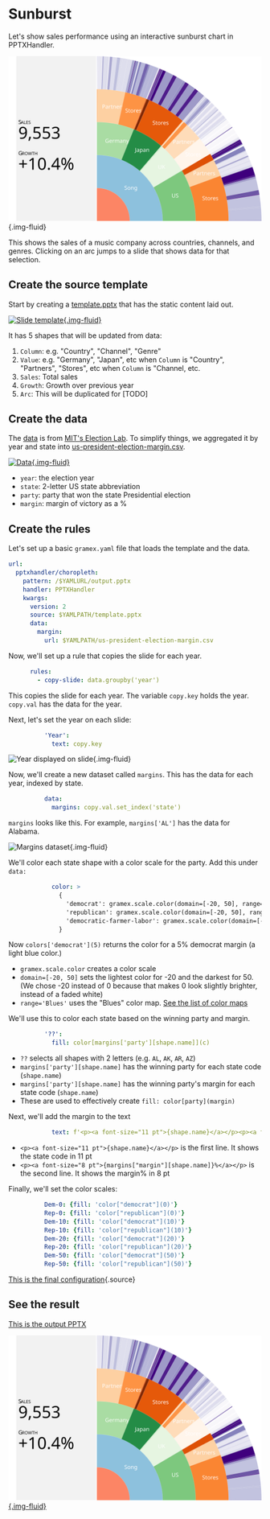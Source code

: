# Sunburst

Let's show sales performance using an interactive sunburst chart in PPTXHandler.

![Sunburst Output](output.svg){.img-fluid}

This shows the sales of a music company across countries, channels, and genres.
Clicking on an arc jumps to a slide that shows data for that selection.

## Create the source template

Start by creating a [template.pptx](template.pptx) that has the static content laid out.

[![Slide template](template.svg){.img-fluid}](template.pptx)

It has 5 shapes that will be updated from data:

1. `Column`: e.g. "Country", "Channel", "Genre"
2. `Value`: e.g. "Germany", "Japan", etc when `Column` is "Country", "Partners", "Stores", etc when `Column` is "Channel, etc.
3. `Sales`: Total sales
4. `Growth`: Growth over previous year
5. `Arc`: This will be duplicated for [TODO]

## Create the data

The [data](https://dataverse.harvard.edu/dataset.xhtml?persistentId=doi:10.7910/DVN/42MVDX) is from
[MIT's Election Lab](https://electionlab.mit.edu/data). To simplify things, we aggregated it
by year and state into [us-president-election-margin.csv](us-president-election-margin.csv).

[![Data](data.png){.img-fluid}](us-president-election-margin.csv)

- `year`: the election year
- `state`: 2-letter US state abbreviation
- `party`: party that won the state Presidential election
- `margin`: margin of victory as a %

## Create the rules

Let's set up a basic `gramex.yaml` file that loads the template and the data.

```yaml
url:
  pptxhandler/choropleth:
    pattern: /$YAMLURL/output.pptx
    handler: PPTXHandler
    kwargs:
      version: 2
      source: $YAMLPATH/template.pptx
      data:
        margin:
          url: $YAMLPATH/us-president-election-margin.csv
```

Now, we'll set up a rule that copies the slide for each year.

```yaml
      rules:
        - copy-slide: data.groupby('year')
```

This copies the slide for each year. The variable `copy.key` holds the year. `copy.val` has the data for the year.

Next, let's set the year on each slide:

```yaml
          'Year':
            text: copy.key
```

![Year displayed on slide](year.png){.img-fluid}

Now, we'll create a new dataset called `margins`. This has the data for each year, indexed by state.

```yaml
          data:
            margins: copy.val.set_index('state')
```

`margins` looks like this. For example, `margins['AL']` has the data for Alabama.

![Margins dataset](margins.png){.img-fluid}

We'll color each state shape with a color scale for the party. Add this under `data:`

```yaml
            color: >
              {
                'democrat': gramex.scale.color(domain=[-20, 50], range='Blues'),
                'republican': gramex.scale.color(domain=[-20, 50], range='Reds'),
                'democratic-farmer-labor': gramex.scale.color(domain=[-20, 50], range='Purples'),
              }
```

Now `colors['democrat'](5)` returns the color for a 5% democrat margin (a light blue color.)

- `gramex.scale.color` creates a color scale
- `domain=[-20, 50]` sets the lightest color for -20 and the darkest for 50. (We chose -20 instead of 0 because that makes 0 look slightly brighter, instead of a faded white)
- `range='Blues'` uses the "Blues" color map. [See the list of color maps](https://matplotlib.org/stable/gallery/color/colormap_reference.html)

We'll use this to color each state based on the winning party and margin.

```yaml
          '??':
            fill: color[margins['party'][shape.name]](c)
```

- `??` selects all shapes with 2 letters (e.g. `AL`, `AK`, `AR`, `AZ`)
- `margins['party'][shape.name]` has the winning party for each state code (`shape.name`)
- `margins['party'][shape.name]` has the winning party's margin for each state code (`shape.name`)
- These are used to effectively create `fill: color[party](margin)`

Next, we'll add the margin to the text

```yaml
            text: f'<p><a font-size="11 pt">{shape.name}</a></p><p><a font-size="8 pt">{margins["margin"][shape.name]}%</a></p>'
```

- `<p><a font-size="11 pt">{shape.name}</a></p>` is the first line. It shows the state code in 11 pt
- `<p><a font-size="8 pt">{margins["margin"][shape.name]}%</a></p>` is the second line. It shows the margin% in 8 pt

Finally, we'll set the color scales:

```yaml
          Dem-0: {fill: 'color["democrat"](0)'}
          Rep-0: {fill: 'color["republican"](0)'}
          Dem-10: {fill: 'color["democrat"](10)'}
          Rep-10: {fill: 'color["republican"](10)'}
          Dem-20: {fill: 'color["democrat"](20)'}
          Rep-20: {fill: 'color["republican"](20)'}
          Dem-50: {fill: 'color["democrat"](50)'}
          Rep-50: {fill: 'color["republican"](50)'}
```

[This is the final configuration](gramex.yaml.source){.source}

## See the result

[This is the output PPTX](output.pptx)

[![Final Slide](output.svg){.img-fluid}](output.pptx)
